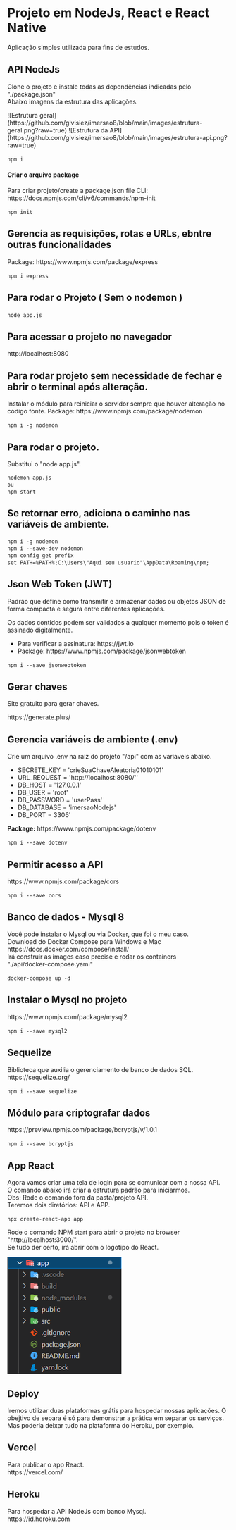 <h1>Projeto em NodeJs, React e React Native</h1>
<p>Aplicação simples utilizada para fins de estudos.</p>
<h2>API NodeJs</h2>
<p>
	Clone o projeto e instale todas as dependências indicadas pelo "./package.json"<br>
	Abaixo imagens da estrutura das aplicações.
</p>
![Estrutura geral](https://github.com/givisiez/imersao8/blob/main/images/estrutura-geral.png?raw=true)
![Estrutura da API](https://github.com/givisiez/imersao8/blob/main/images/estrutura-api.png?raw=true)


`npm i`
<h4>Criar o arquivo package</h4>
<p>
Para criar projeto/create a package.json file
CLI: https://docs.npmjs.com/cli/v6/commands/npm-init
</p> 

`npm init`  
<h2>Gerencia as requisições, rotas e URLs, ebntre outras funcionalidades</h2>
Package: https://www.npmjs.com/package/express 

`npm i express`
<h2>Para rodar o Projeto ( Sem o nodemon )</h2> 

`node app.js`  
<h2>Para acessar o projeto no navegador</h2>
<p>http://localhost:8080</p>
<h2>Para rodar projeto sem necessidade de fechar e abrir o terminal após alteração.</h2>
<p>
	Instalar o módulo para reiniciar o servidor sempre que houver alteração no código fonte.
	Package: https://www.npmjs.com/package/nodemon
</p>  

`npm i -g nodemon`
<h2>Para rodar o projeto. </h2>
<p>Substitui o "node app.js".</p>

```
nodemon app.js
ou
npm start
```
<h2>Se retornar erro, adiciona o caminho nas variáveis de ambiente.</h2>

```
npm i -g nodemon
npm i --save-dev nodemon
npm config get prefix
set PATH=%PATH%;C:\Users\"Aqui seu usuario"\AppData\Roaming\npm;
```
<h2>Json Web Token (JWT)</h2>
<p>
	Padrão que define como transmitir e armazenar dados ou objetos JSON
	de forma compacta e segura entre diferentes aplicações.
</p>
<p>
	Os dados contidos podem ser validados a qualquer momento pois o token é assinado digitalmente.
</p>
<ul>
	<li>Para verificar a assinatura: https://jwt.io</li>
	<li>Package: https://www.npmjs.com/package/jsonwebtoken</li>
</ul> 

`npm i --save jsonwebtoken`
<h2>Gerar chaves</h2>
<p>Site gratuito para gerar chaves.</p>
<p>https://generate.plus/</p>
<h2>Gerencia variáveis de ambiente (.env)</h2>
<p>Crie um arquivo .env na raiz do projeto "/api" com as variaveis abaixo.</p>
<ul>
	<li>SECRETE_KEY = 'crieSuaChaveAleatoria01010101'</li>
	<li>URL_REQUEST = 'http://localhost:8080/''</li>
	<li>DB_HOST = '127.0.0.1'</li>
	<li>DB_USER = 'root'</li>
	<li>DB_PASSWORD = 'userPass'</li>
	<li>DB_DATABASE = 'imersaoNodejs'</li>
	<li>DB_PORT = 3306'</li>
</ul>
<p>
	<b>Package:</b> https://www.npmjs.com/package/dotenv
</p> 

`npm i --save dotenv`
<h2>Permitir acesso a API</h2>
https://www.npmjs.com/package/cors 

`npm i --save cors`
<h2>Banco de dados - Mysql 8</h2>
<p>
	Você pode instalar o Mysql ou via Docker, que foi o meu caso.<br  />
	Download do Docker Compose para Windows e Mac<br  />
	https://docs.docker.com/compose/install/<br  />
	Irá construir as images caso precise e rodar os containers<br  />
	"./api/docker-compose.yaml"
</p>  

`docker-compose up -d`
<h2>Instalar o Mysql no projeto</h2>
<p>https://www.npmjs.com/package/mysql2</p>  

`npm i --save mysql2`
<h2>Sequelize</h2>
<p>
	Biblioteca que auxilia o gerenciamento de banco de dados SQL.<br  />
	https://sequelize.org/
</p>  

`npm i --save sequelize`
<h2>Módulo para criptografar dados</h2>
<p>https://preview.npmjs.com/package/bcryptjs/v/1.0.1</p> 

`npm i --save bcryptjs`
<h2>App React</h2>
<p>
	Agora vamos criar uma tela de login para se comunicar com a nossa API.<br  />
	O comando abaixo irá criar a estrutura padrão para iniciarmos.<br  />
	Obs: Rode o comando fora da pasta/projeto API.<br  />
	Teremos dois diretórios: API e APP.
</p> 

`npx create-react-app app`
<p>
	Rode o comando NPM start para abrir o projeto no browser "http://localhost:3000/". <br  />
	Se tudo der certo, irá abrir com o logotipo do React.
</p> 

![Estrutura inicial do APP](https://github.com/givisiez/imersao8/blob/main/images/estrutura-app.png?raw=true)

<h2>Deploy</h2>
<p>
	Iremos utilizar duas plataformas grátis para hospedar nossas aplicações.
	O obejtivo de separa é só para demonstrar a prática em separar os serviços.
	Mas poderia deixar tudo na plataforma do Heroku, por exemplo.
</p>
<h2>Vercel</h2>
<p>
Para publicar o app React. <br/>
https://vercel.com/
</p>
<h2>Heroku</h2>
<p>
	Para hospedar a API NodeJs com banco Mysql. <br  />
	https://id.heroku.com
</p>